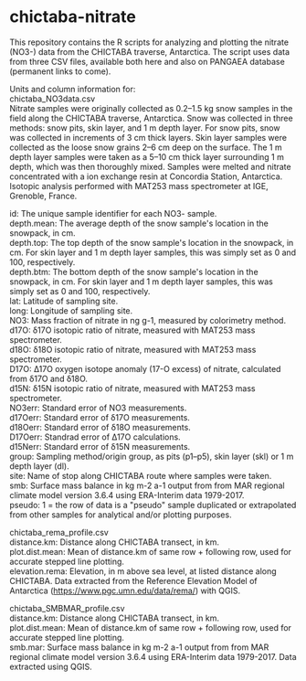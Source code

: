 # chictaba-nitrate
This repository contains the R scripts for analyzing and plotting the nitrate (NO3-) data from the CHICTABA traverse, Antarctica.
The script uses data from three CSV files, available both here and also on PANGAEA database (permanent links to come).

Units and column information for:  
chictaba_NO3data.csv  
Nitrate samples were originally collected as 0.2–1.5 kg snow samples in the field along the CHICTABA traverse, Antarctica. Snow was collected in three methods: snow pits, skin layer, and 1 m depth layer. For snow pits, snow was collected in increments of 3 cm thick layers. Skin layer samples were collected as the loose snow grains 2–6 cm deep on the surface. The 1 m depth layer samples were taken as a 5–10 cm thick layer surrounding 1 m depth, which was then thoroughly mixed. Samples were melted and nitrate concentrated with a ion exchange resin at Concordia Station, Antarctica. Isotopic analysis performed with MAT253 mass spectrometer at IGE, Grenoble, France.

id: The unique sample identifier for each NO3- sample.  
depth.mean: The average depth of the snow sample's location in the snowpack, in cm.  
depth.top: The top depth of the snow sample's location in the snowpack, in cm. For skin layer and 1 m depth layer samples, this was simply set as 0 and 100, respectively.  
depth.btm: The bottom depth of the snow sample's location in the snowpack, in cm. For skin layer and 1 m depth layer samples, this was simply set as 0 and 100, respectively.  
lat: Latitude of sampling site.  
long: Longitude of sampling site.  
NO3: Mass fraction of nitrate in ng g-1, measured by colorimetry method.  
d17O: δ17O isotopic ratio of nitrate, measured with MAT253 mass spectrometer.  
d18O: δ18O isotopic ratio of nitrate, measured with MAT253 mass spectrometer.  
D17O: Δ17O oxygen isotope anomaly (17-O excess) of nitrate, calculated from δ17O and δ18O.  
d15N: δ15N isotopic ratio of nitrate, measured with MAT253 mass spectrometer.  
NO3err: Standard error of NO3 measurements.  
d17Oerr: Standard error of δ17O measurements.  
d18Oerr: Standard error of δ18O measurements.  
D17Oerr: Standrad error of Δ17O calculations.  
d15Nerr: Standard error of δ15N measurements.  
group: Sampling method/origin group, as pits (p1–p5), skin layer (skl) or 1 m depth layer (dl).  
site: Name of stop along CHICTABA route where samples were taken.  
smb: Surface mass balance in kg m-2 a-1 output from from MAR regional climate model version 3.6.4 using ERA-Interim data 1979-2017.  
pseudo: 1 = the row of data is a "pseudo" sample duplicated or extrapolated from other samples for analytical and/or plotting purposes.  

chictaba_rema_profile.csv  
distance.km: Distance along CHICTABA transect, in km.  
plot.dist.mean: Mean of distance.km of same row + following row, used for accurate stepped line plotting.  
elevation.rema: Elevation, in m above sea level, at listed distance along CHICTABA. Data extracted from the Reference Elevation Model of Antarctica (https://www.pgc.umn.edu/data/rema/) with QGIS.  

chictaba_SMBMAR_profile.csv  
distance.km: Distance along CHICTABA transect, in km.  
plot.dist.mean: Mean of distance.km of same row + following row, used for accurate stepped line plotting.  
smb.mar: Surface mass balance in kg m-2 a-1 output from from MAR regional climate model version 3.6.4 using ERA-Interim data 1979-2017. Data extracted using QGIS.  
